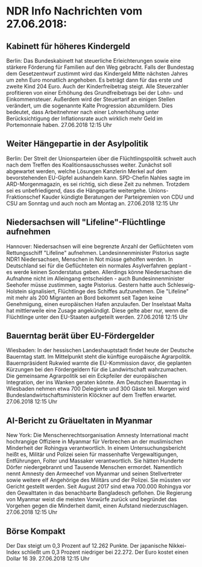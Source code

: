 # NDR Info Nachrichten vom 27.06.2018:


## Kabinett für höheres Kindergeld
Berlin: Das Bundeskabinett hat steuerliche Erleichterungen sowie eine stärkere Förderung für Familien auf den Weg gebracht. Falls der Bundestag dem Gesetzentwurf zustimmt wird das Kindergeld Mitte nächsten Jahres um zehn Euro monatlich angehoben. Es beträgt dann für das erste und zweite Kind 204 Euro. Auch der Kinderfreibetrag steigt. Alle Steuerzahler profitieren von einer Erhöhung des Grundfreibetrags bei der Lohn- und Einkommensteuer. Außerdem wird der Steuertarif an einigen Stellen verändert, um die sogenannte Kalte Progression abzumildern. Dies bedeutet, dass Arbeitnehmer nach einer Lohnerhöhung unter Berücksichtigung der Inflationsrate auch wirklich mehr Geld im Portemonnaie haben. 27.06.2018 12:15 Uhr 

## Weiter Hängepartie in der Asylpolitik
Berlin: Der Streit der Unionsparteien über die Flüchtlingspolitik schwelt auch nach dem Treffen des Koalitionsausschusses weiter. Zunächst soll abgewartet werden, welche Lösungen Kanzlerin Merkel auf dem bevorstehenden EU-Gipfel aushandeln kann. SPD-Chefin Nahles sagte im ARD-Morgenmagazin, es sei richtig, sich diese Zeit zu nehmen. Trotzdem sei es unbefriedigend, dass die Hängepartie weitergehe. Unions-Fraktionschef Kauder kündigte Beratungen der Parteigremien von CDU und CSU am Sonntag und auch noch am Montag an. 27.06.2018 12:15 Uhr 

## Niedersachsen will "Lifeline"-Flüchtlinge aufnehmen
Hannover:	Niedersachsen will eine begrenzte Anzahl der Geflüchteten vom Rettungsschiff "Lifeline" aufnehmen. Landesinnenminister Pistorius sagte NDR1 Niedersachsen, Menschen in Not müsse geholfen werden. In Deutschland sei für die Geflüchteten ein normales Asylverfahren geplant - es werde keinen Sonderstatus geben. Allerdings könne Niedersachsen die Aufnahme nicht im Alleingang entscheiden - auch Bundesinnenminister Seehofer müsse zustimmen, sagte Pistorius. Gestern hatte auch Schleswig-Holstein signalisiert, Flüchtlinge des Schiffes aufzunehmen. Die "Lifeline" mit mehr als 200 Migranten an Bord bekommt seit Tagen keine Genehmigung, einen europäischen Hafen anzulaufen. Der Inselstaat Malta hat mittlerweile eine Zusage angekündigt. Diese gelte aber nur, wenn die Flüchtlinge unter den EU-Staaten aufgeteilt werden. 27.06.2018 12:15 Uhr 

## Bauerntag berät über EU-Fördergelder
Wiesbaden: In der hessischen Landeshauptstadt findet heute der Deutsche Bauerntag statt. Im Mittelpunkt steht die künftige europäische Agrarpolitik. Bauernpräsident Rukwied warnte die EU-Kommission davor, die geplanten Kürzungen bei den Fördergeldern für die Landwirtschaft wahrzumachen. Die gemeinsame Agrarpolitik sei ein Eckpfeiler der europäischen Integration, der ins Wanken geraten könnte. Am Deutschen Bauerntag in Wiesbaden nehmen etwa 700 Delegierte und 300 Gäste teil. Morgen wird Bundeslandwirtschaftsministerin Klöckner auf dem Treffen erwartet. 27.06.2018 12:15 Uhr 

## AI-Bericht zu Gräueltaten in Myanmar
New York: Die Menschenrechtsorganisation Amnesty International macht hochrangige Offiziere in Myanmar für Verbrechen an der muslimischen Minderheit der Rohingya verantwortlich. In einem Untersuchungsbericht heißt es, Militär und Polizei seien für massenhafte Vergewaltigungen, Entführungen, Folter und Massaker verantwortlich. Sie hätten Hunderte Dörfer niedergebrannt und Tausende Menschen ermordet. Namentlich nennt Amnesty den Armeechef von Myanmar und seinen Stellvertreter sowie weitere elf Angehörige des Militärs und der Polizei. Sie müssten vor Gericht gestellt werden. Seit August 2017 sind etwa 700.000 Rohingya vor den Gewalttaten in das benachbarte Bangladesch geflohen. Die Regierung von Myanmar weist die meisten Vorwürfe zurück und begründet das Vorgehen gegen die Minderheit damit, einen Aufstand niederzuschlagen. 27.06.2018 12:15 Uhr 

## Börse Kompakt
Der Dax steigt um 0,3 Prozent auf 12.262   Punkte. Der japanische Nikkei-Index schließt um  0,3  Prozent niedriger bei  22.272. Der Euro kostet einen Dollar 16 39. 27.06.2018 12:15 Uhr 
